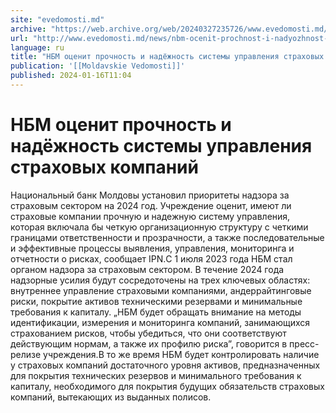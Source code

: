 ```yaml
---
site: "evedomosti.md"
archive: "https://web.archive.org/web/20240327235726/www.evedomosti.md/news/nbm-ocenit-prochnost-i-nadyozhnost-sistemy-upravleniya-strah"
url: "http://www.evedomosti.md/news/nbm-ocenit-prochnost-i-nadyozhnost-sistemy-upravleniya-strah"
language: ru
title: "НБМ оценит прочность и надёжность системы управления страховых компаний"
publication: '[[Moldavskie Vedomosti]]'
published: 2024-01-16T11:04
---
```


# НБМ оценит прочность и надёжность системы управления страховых компаний

Национальный банк Молдовы установил приоритеты надзора за страховым сектором на 2024 год. Учреждение оценит, имеют ли страховые компании прочную и надежную систему управления, которая включала бы четкую организационную структуру с четкими границами ответственности и прозрачности, а также последовательные и эффективные процессы выявления, управления, мониторинга и отчетности о рисках, сообщает IPN.С 1 июля 2023 года НБМ стал органом надзора за страховым сектором. В течение 2024 года надзорные усилия будут сосредоточены на трех ключевых областях: внутреннее управление страховыми компаниями, андеррайтинговые риски, покрытие активов техническими резервами и минимальные требования к капиталу. „НБМ будет обращать внимание на методы идентификации, измерения и мониторинга компаний, занимающихся страхованием рисков, чтобы убедиться, что они соответствуют действующим нормам, а также их профилю риска”, говорится в пресс-релизе учреждения.В то же время НБМ будет контролировать наличие у страховых компаний достаточного уровня активов, предназначенных для покрытия технических резервов и минимального требования к капиталу, необходимого для покрытия будущих обязательств страховых компаний, вытекающих из выданных полисов.